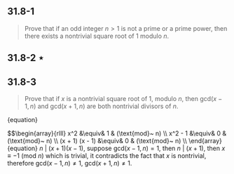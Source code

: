 ## 31.8-1

> Prove that if an odd integer $n > 1$ is not a prime or a prime power, then there exists a nontrivial square root of $1$ modulo $n$.


## 31.8-2 $\star$
## 31.8-3

> Prove that if $x$ is a nontrivial square root of $1$, modulo $n$, then $\text{gcd}(x - 1, n)$ and $\text{gcd}(x + 1, n)$ are both nontrivial divisors of $n$.

{equation}<div>
$$\begin{array}{rlll}
x^2 &\equiv& 1 & (\text{mod}~ n) \\\\
x^2 - 1 &\equiv& 0 & (\text{mod}~ n) \\\\
(x + 1) (x - 1) &\equiv& 0 & (\text{mod}~ n) \\\\
\end{array}
{equation}
$n ~|~ (x + 1)(x - 1)$, suppose $\text{gcd}(x - 1, n) = 1$, then $n ~|~ (x + 1)$, then $x \equiv -1 ~(\text{mod}~ n)$ which is trivial, it contradicts the fact that $x$ is nontrivial, therefore $\text{gcd}(x - 1, n) \ne 1$, $\text{gcd}(x + 1, n) \ne 1$.
